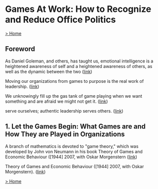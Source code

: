 # Games At Work: How to Recognize and Reduce Office Politics

[> Home](../README.md)
## Foreword



As Daniel Goleman, and others, has taught us, emotional intelligence is a heightened awareness of self and a heightened awareness of others, as well as the dynamic between the two ([link](https://learning.oreilly.com/library/view/-/9780470262009/pr02.html#090934e5-a4e5-4cd1-95b2-2327e79b59a2))


Moving our organizations from games to purpose is the real work of leadership. ([link](https://learning.oreilly.com/library/view/-/9780470262009/pr02.html#f48049dc-bb1e-46e0-b8c9-7f75125c8ffe))


We unknowingly fill up the gas tank of game playing when we want something and are afraid we might not get it. ([link](https://learning.oreilly.com/library/view/-/9780470262009/pr02.html#a175a515-cf67-4e7f-bb3d-64b82e49345b))


 serve ourselves; authentic leadership serves others. ([link](https://learning.oreilly.com/library/view/-/9780470262009/pr02.html#ced76cb9-4cc2-4ebb-921c-d0d436eca383))

## 1. Let the Games Begin: What Games are and How They are Played in Organizations



A branch of mathematics is devoted to "game theory," which was developed by John von Neumann in his book Theory of Games and Economic Behaviour ([1944] 2007, with Oskar Morgenstern ([link](https://learning.oreilly.com/library/view/-/9780470262009/ch01.html#a985d805-5e27-45a9-b88f-68a70f6177c7))


Theory of Games and Economic Behaviour ([1944] 2007, with Oskar Morgenstern). ([link](https://learning.oreilly.com/library/view/-/9780470262009/ch01.html#b8d1b597-9122-4dca-a60c-3d8e729ec75b))

[> Home](../README.md)